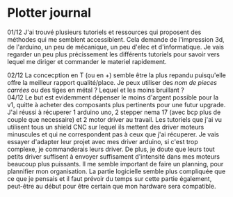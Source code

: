 # Plotter journal   
   
01/12
J'ai trouvé plusieurs tutoriels et ressources qui proposent des méthodes qui me semblent accessiblent. Cela demande de l'impression 3d, de l'arduino, un peu de mécanique, un peu d'elec et d'informatique. Je vais regarder un peu plus précissement les différents tutoriels pour savoir vers lequel me diriger et commander le materiel rapidement.
   
02/12
La concecption en T (ou en +) semble être la plus repandu puisqu'elle offre la meilleur rapport qualité/place. Je peux utiliser des *nom de pieces carrées* ou des tiges en métal ? Lequel et les moins bruillant ?   
04/12
Le but est evidemment dépenser le moins d'argent possible pour la v1, quitte à acheter des composants plus pertinents pour une futur upgrade. J'ai réussi à récuperer 1 arduino uno, 2 stepper nema 17 (avec bcp plus de couple que necessaire) et 2 motor driver au travail. Les tutoriels que j'ai vu utilisent tous un shield CNC sur lequel ils mettent des driver moteurs minuscules et qui ne correspondent pas à ceux que j'ai récuperer. Je vais essayer d'adapter leur projet avec mes driver arduino, si c'est trop complexe, je commanderais leurs driver. De plus, je doute que leurs tout petits driver suffisent à envoyer suffisament d'intensité dans mes moteurs beaucoup plus puissants.
Il me semble important de faire un planning, pour plannifier mon organisation. La partie logicielle semble plus compliquée que ce que je pensais et il faut prévoir du temps sur cette partie également, peut-être au début pour être certain que mon hardware sera compatible.   
   
   
